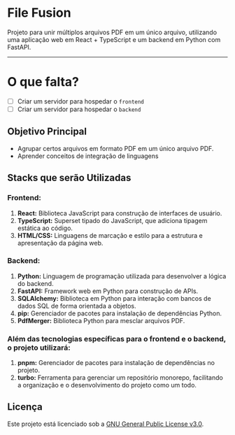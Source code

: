 # File Fusion

Projeto para unir múltiplos arquivos PDF em um único arquivo, utilizando uma aplicação web em React + TypeScript e um backend em Python com FastAPI.

---

# O que falta?

- [ ] Criar um servidor para hospedar o `frontend`
- [ ] Criar um servidor para hospedar o `backend`

## Objetivo Principal

- Agrupar certos arquivos em formato PDF em um único arquivo PDF.
- Aprender conceitos de integração de linguagens

## Stacks que serão Utilizadas

### Frontend:

1. **React:** Biblioteca JavaScript para construção de interfaces de usuário.
2. **TypeScript:** Superset tipado do JavaScript, que adiciona tipagem estática ao código.
3. **HTML/CSS:** Linguagens de marcação e estilo para a estrutura e apresentação da página web.

### Backend:

1. **Python:** Linguagem de programação utilizada para desenvolver a lógica do backend.
2. **FastAPI:** Framework web em Python para construção de APIs.
3. **SQLAlchemy:** Biblioteca em Python para interação com bancos de dados SQL de forma orientada a objetos.
4. **pip:** Gerenciador de pacotes para instalação de dependências Python.
5. **PdfMerger:** Biblioteca Python para mesclar arquivos PDF.

### Além das tecnologias específicas para o frontend e o backend, o projeto utilizará:

1. **pnpm:** Gerenciador de pacotes para instalação de dependências no projeto.
2. **turbo:** Ferramenta para gerenciar um repositório monorepo, facilitando a organização e o desenvolvimento do projeto como um todo.

## Licença

Este projeto está licenciado sob a [GNU General Public License v3.0](./LICENSE).
